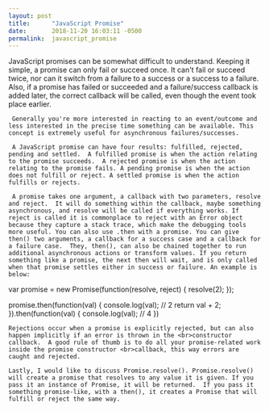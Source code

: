 ```yaml
---
layout: post
title:      "JavaScript Promise"
date:       2018-11-20 16:03:11 -0500
permalink:  javascript_promise
---
```


  JavaScript promises can be somewhat difficult to understand.  Keeping it simple, a promise can only fail or succeed once. It can't fail or succeed twice, nor can it switch from a failure to a success or a success to a failure. Also, if a promise has failed or succeeded and a failure/success callback is added later, the correct callback will be called, even though the event took place earlier.  
   
	 Generally you're more interested in reacting to an event/outcome and less interested in the precise time something can be available. This concept is extremely useful for asynchronous failures/successes.
   
	 A JavaScript promise can have four results: fulfilled, rejected, pending and settled.  A fulfilled promise is when the action relating to the promise succeeds.  A rejected promise is when the action relating to the promise fails. A pending promise is when the action does not fulfill or reject. A settled promise is when the action fulfills or rejects.
   
	 A promise takes one argument, a callback with two parameters, resolve and reject.  It will do something within the callback, maybe something asynchronous, and resolve will be called if everything works. If reject is called it is commonplace to reject with an Error object because they capture a stack trace, which make the debugging tools more useful. You can also use .then with a promise. You can give then() two arguments, a callback for a success case and a callback for a failure case.  They, then(), can also be chained together to run additional asynchronous actions or transform values. If you return something like a promise, the next then will wait, and is only called when that promise settles either in success or failure. An example is below:
	 
	 
var promise = new Promise(function(resolve, reject) {
  resolve(2);
});

promise.then(function(val) {
  console.log(val); // 2
  return val + 2;
}).then(function(val) {
  console.log(val); // 4
})
	 
	
	Rejections occur when a promise is explicitly rejected, but can also happen implicitly if an error is thrown in the <br>constructor callback.  A good rule of thumb is to do all your promise-related work inside the promise constructor <br>callback, this way errors are caught and rejected.
  
	Lastly, I would like to discuss Promise.resolve(). Promise.resolve() will create a promise that resolves to any value it is given. If you pass it an instance of Promise, it will be returned.  If you pass it something promise-like, with a then(), it creates a Promise that will fulfill or reject the same way. 
	
	
